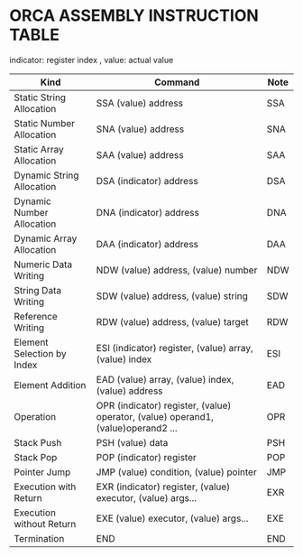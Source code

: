 ORCA ASSEMBLY INSTRUCTION TABLE
===============================
indicator: register index
, value: actual value

| Kind                          | Command                                                                           | Note  |
| ----------------------------- | --------------------------------------------------------------------------------- | ----- |
| Static String Allocation      | SSA (value) address                                                             | SSA   |
| Static Number Allocation      | SNA (value) address                                                             | SNA   |
| Static Array Allocation       | SAA (value) address                                                           | SAA   |
| Dynamic String Allocation     | DSA (indicator) address                                                            | DSA   |
| Dynamic Number Allocation     | DNA (indicator) address                                                            | DNA   |
| Dynamic Array Allocation      | DAA (indicator) address                                                            | DAA   |
| Numeric Data Writing          | NDW (value) address, (value) number                                             | NDW   |
| String Data Writing           | SDW (value) address, (value) string                                             | SDW   |
| Reference Writing             | RDW (value) address, (value) target                                          | RDW   |
| Element Selection by Index    | ESI (indicator) register, (value) array, (value) index                           | ESI   |
| Element Addition              | EAD (value) array, (value) index, (value) address                                            | EAD   |
| Operation                     | OPR (indicator) register, (value) operator, (value) operand1, (value)operand2 ...  | OPR   |
| Stack Push                    | PSH (value) data                                                                  | PSH   |
| Stack Pop                     | POP (indicator) register                                                           | POP   |
| Pointer Jump                  | JMP (value) condition, (value) pointer                                            | JMP   |
| Execution with Return         | EXR (indicator) register, (value) executor, (value) args...                        | EXR   |
| Execution without Return      | EXE (value) executor, (value) args...                                             | EXE   |
| Termination                   | END                                                                               | END   |
